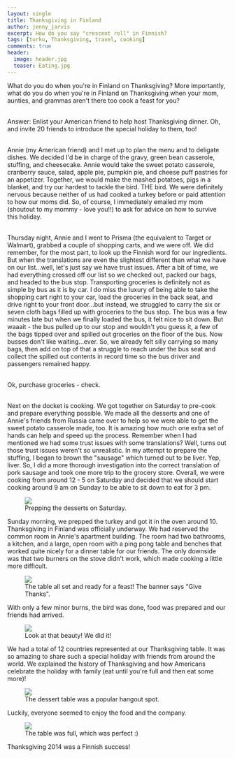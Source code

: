 ```yaml
---
layout: single
title: Thanksgiving in Finland
author: jenny_jarvis
excerpt: How do you say "crescent roll" in Finnish?
tags: [turku, Thanksgiving, travel, cooking]
comments: true
header:
  image: header.jpg
  teaser: Eating.jpg
---
```


What do you do when you're in Finland on Thanksgiving? More importantly, what do you do when you're in Finland on Thanksgiving when your mom, aunties, and grammas aren't there too cook a feast for you?

<br>Answer: Enlist your American friend to help host Thanksgiving dinner. Oh, and invite 20 friends to introduce the special holiday to them, too!

<br>Annie (my American friend) and I met up to plan the menu and to deligate dishes. We decided I'd be in charge of the gravy, green bean casserole, stuffing, and cheesecake. Annie would take the sweet potato casserole, cranberry sauce, salad, apple pie, pumpkin pie, and cheese puff pastries for an appetizer. Together, we would make the mashed potatoes, pigs in a blanket, and try our hardest to tackle the bird. THE bird. We were definitely nervous because neither of us had cooked a turkey before or paid attention to how our moms did. So, of course, I immediately emailed my mom (shoutout to my mommy - love you!!) to ask for advice on how to survive this holiday.

<br>Thursday night, Annie and I went to Prisma (the equivalent to Target or Walmart), grabbed a couple of shopping carts, and we were off. We did remember, for the most part, to look up the Finnish word for our ingredients. But when the translations are even the slightest different than what we have on our list...well, let's just say we have trust issues. After a bit of time, we had everything crossed off our list so we checked out, packed our bags, and headed to the bus stop. Transporting groceries is definitely not as simple by bus as it is by car. I do miss the luxury of being able to take the shopping cart right to your car, load the groceries in the back seat, and drive right to your front door...but instead, we struggled to carry the six or seven cloth bags filled up with groceries to the bus stop. The bus was a few minutes late but when we finally loaded the bus, it felt nice to sit down. But waaait - the bus pulled up to our stop and wouldn't you guess it, a few of the bags tipped over and spilled out groceries on the floor of the bus. Now busses don't like waiting...ever. So, we already felt silly carrying so many bags, then add on top of that a struggle to reach under the bus seat and collect the spilled out contents in record time so the bus driver and passengers remained happy.

<br>Ok, purchase groceries - check.

<br>Next on the docket is cooking. We got together on Saturday to pre-cook and prepare everything possible. We made all the desserts and one of Annie's friends from Russia came over to help so we were able to get the sweet potato casserole made, too. It is amazing how much one extra set of hands can help and speed up the process. Remember when I had mentioned we had some trust issues with some translations? Well, turns out those trust issues weren't so unrealistic. In my attempt to prepare the stuffing, I began to brown the "sausage" which turned out to be liver. Yep, liver. So, I did a more thorough investigation into the correct translation of pork sausage and took one more trip to the grocery store. Overall, we were cooking from around 12 - 5 on Saturday and decided that we should start cooking around 9 am on Sunday to be able to sit down to eat for 3 pm.

<figure>
    <a href="../images/prepping.jpg"><img src="../images/prepping.jpg"></a>
    <figcaption> Prepping the desserts on Saturday. </figcaption>
</figure>

Sunday morning, we prepped the turkey and got it in the oven around 10. Thanksgiving in Finland was officially underway. We had reserved the common room in Annie's apartment building. The room had two bathrooms, a kitchen, and a large, open room with a ping pong table and benches that worked quite nicely for a dinner table for our friends. The only downside was that two burners on the stove didn't work, which made cooking a little more difficult.

<figure>
    <a href="../images/Table.JPG"><img src="../images/Table.JPG"></a>
    <figcaption> The table all set and ready for a feast! The banner says "Give Thanks". </figcaption>
</figure>

With only a few minor burns, the bird was done, food was prepared and our friends had arrived.

<figure>
    <a href="../images/Turkey.JPG"><img src="../images/Turkey.JPG"></a>
    <figcaption> Look at that beauty! We did it! </figcaption>
</figure>

We had a total of 12 countries represented at our Thanksgiving table. It was so amazing to share such a special holiday with friends from around the world. We explained the history of Thanksgiving and how Americans celebrate the holiday with family (eat until you're full and then eat some more)!

<figure>
    <a href="../images/Desserts.JPG"><img src="../images/Desserts.JPG"></a>
    <figcaption> The dessert table was a popular hangout spot. </figcaption>
</figure>

Luckily, everyone seemed to enjoy the food and the company.

<figure>
    <a href="../images/Eating.jpg"><img src="../images/Eating.jpg"></a>
    <figcaption> The table was full, which was perfect :) </figcaption>
</figure>

Thanksgiving 2014 was a Finnish success!
